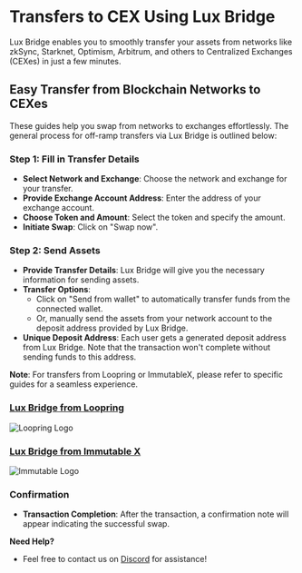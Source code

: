 # Transfers to CEX Using Lux Bridge

Lux Bridge enables you to smoothly transfer your assets from networks like zkSync, Starknet, Optimism, Arbitrum, and others to Centralized Exchanges (CEXes) in just a few minutes.

## Easy Transfer from Blockchain Networks to CEXes
These guides help you swap from networks to exchanges effortlessly. The general process for off-ramp transfers via Lux Bridge is outlined below:

### Step 1: Fill in Transfer Details
- **Select Network and Exchange**: Choose the network and exchange for your transfer.
- **Provide Exchange Account Address**: Enter the address of your exchange account.
- **Choose Token and Amount**: Select the token and specify the amount.
- **Initiate Swap**: Click on "Swap now".

### Step 2: Send Assets
- **Provide Transfer Details**: Lux Bridge will give you the necessary information for sending assets.
- **Transfer Options**: 
  - Click on "Send from wallet" to automatically transfer funds from the connected wallet.
  - Or, manually send the assets from your network account to the deposit address provided by Lux Bridge.
- **Unique Deposit Address**: Each user gets a generated deposit address from Lux Bridge. Note that the transaction won't complete without sending funds to this address.

**Note**: For transfers from Loopring or ImmutableX, please refer to specific guides for a seamless experience.

### [Lux Bridge from Loopring]()
![Loopring Logo](loopring-logo.png)

### [Lux Bridge from Immutable X]()
![Immutable Logo](immutable-logo.png)

### Confirmation
- **Transaction Completion**: After the transaction, a confirmation note will appear indicating the successful swap.

**Need Help?**
- Feel free to contact us on [Discord](#) for assistance!
```
